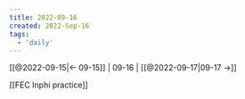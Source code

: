 ```yaml
---
title: 2022-09-16
created: 2022-Sep-16
tags:
  - 'daily'
---
```


[[@2022-09-15|<- 09-15]] | 09-16 | [[@2022-09-17|09-17 ->]]

[[FEC Inphi practice]]